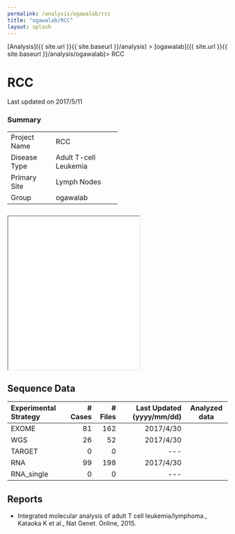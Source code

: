 ```yaml
---
permalink: /analysis/ogawalab/rcc
title: "ogawalab/RCC"
layout: splash
---
```


[Analysis]({{ site.url }}{{ site.baseurl }}/analysis) > [ogawalab]({{ site.url }}{{ site.baseurl }}/analysis/ogawalab)> RCC

# <font class="pre-project"></font> RCC

Last updated on 2017/5/11

<div class="frame">
<div class="box" style="width:50%">
<h3>Summary</h3>
<table>
  <tr><td>Project Name</td><td>RCC                  </td></tr>
  <tr><td>Disease Type</td><td>Adult T-cell Leukemia</td></tr>
  <tr><td>Primary Site</td><td>Lymph Nodes          </td></tr>
  <tr><td>Group       </td><td>ogawalab             </td></tr>
</table>
</div>

<div class="box">
<iframe src="{{ site.url }}{{ site.baseurl }}/graphs/ogawalab_rcc.html" style="height:350px; margin-top:10px;"></iframe>
</div>
</div>


## Sequence Data

| Experimental Strategy                     | # Cases | # Files | Last Updated (yyyy/mm/dd) | Analyzed data |
|:------------------------------------------|--------:|--------:|--------------------------:|:-------------:|
| <font class="pre-exome"></font> EXOME     |      81 |     162 |                 2017/4/30 | <a href="#" class="btn btn--external-link"></a> <a href="#" class="btn btn--download"></a> |
| <font class="pre-wgs"></font>   WGS       |      26 |      52 |                 2017/4/30 | <a href="#" class="btn btn--external-link"></a> <a href="#" class="btn btn--download"></a> |
| <font class="pre-target"></font>TARGET    |       0 |       0 |                 ---       |  |
| <font class="pre-rna"></font>   RNA       |      99 |     198 |                 2017/4/30 | <a href="#" class="btn btn--external-link"></a> <a href="#" class="btn btn--download"></a> |
| <font class="pre-rna-s"></font> RNA_single|       0 |       0 |                 ---       |  |

## Reports

 - Integrated molecular analysis of adult T cell leukemia/lymphoma., Kataoka K et al., Nat Genet. Online, 2015.

